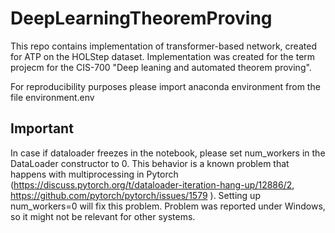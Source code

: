 # DeepLearningTheoremProving
This repo contains implementation of transformer-based network, created for ATP on the HOLStep dataset.
Implementation was created for the term projecm for the CIS-700 "Deep leaning and automated theorem proving".

For reproducibility purposes please import anaconda environment from the file environment.env

## Important
In case if dataloader freezes in the notebook, please set num_workers in the DataLoader constructor to 0. This behavior is a known problem that happens with multiprocessing in Pytorch (https://discuss.pytorch.org/t/dataloader-iteration-hang-up/12886/2, https://github.com/pytorch/pytorch/issues/1579 ). Setting up num_workers=0 will fix this problem. Problem was reported under Windows, so it might not be relevant for other systems.